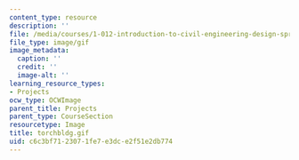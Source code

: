 ```yaml
---
content_type: resource
description: ''
file: /media/courses/1-012-introduction-to-civil-engineering-design-spring-2002/c6c3bf7123071fe7e3dce2f51e2db774_torchbldg.gif
file_type: image/gif
image_metadata:
  caption: ''
  credit: ''
  image-alt: ''
learning_resource_types:
- Projects
ocw_type: OCWImage
parent_title: Projects
parent_type: CourseSection
resourcetype: Image
title: torchbldg.gif
uid: c6c3bf71-2307-1fe7-e3dc-e2f51e2db774
---
```


